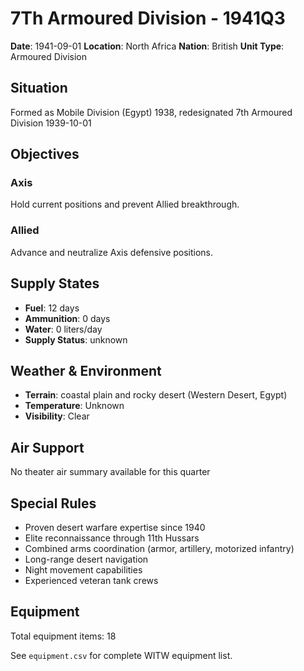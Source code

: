 # 7Th Armoured Division - 1941Q3

**Date**: 1941-09-01
**Location**: North Africa
**Nation**: British
**Unit Type**: Armoured Division

## Situation

Formed as Mobile Division (Egypt) 1938, redesignated 7th Armoured Division 1939-10-01

## Objectives

### Axis
Hold current positions and prevent Allied breakthrough.

### Allied
Advance and neutralize Axis defensive positions.

## Supply States

- **Fuel**: 12 days
- **Ammunition**: 0 days
- **Water**: 0 liters/day
- **Supply Status**: unknown

## Weather & Environment

- **Terrain**: coastal plain and rocky desert (Western Desert, Egypt)
- **Temperature**: Unknown
- **Visibility**: Clear

## Air Support

No theater air summary available for this quarter

## Special Rules

- Proven desert warfare expertise since 1940
- Elite reconnaissance through 11th Hussars
- Combined arms coordination (armor, artillery, motorized infantry)
- Long-range desert navigation
- Night movement capabilities
- Experienced veteran tank crews

## Equipment

Total equipment items: 18

See `equipment.csv` for complete WITW equipment list.

